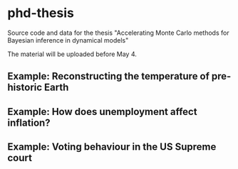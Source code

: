 # phd-thesis
Source code and data for the thesis "Accelerating Monte Carlo methods for Bayesian inference in dynamical models"

The material will be uploaded before May 4.

## Example: Reconstructing the temperature of pre-historic Earth

## Example: How does unemployment affect inflation?

## Example: Voting behaviour in the US Supreme court
